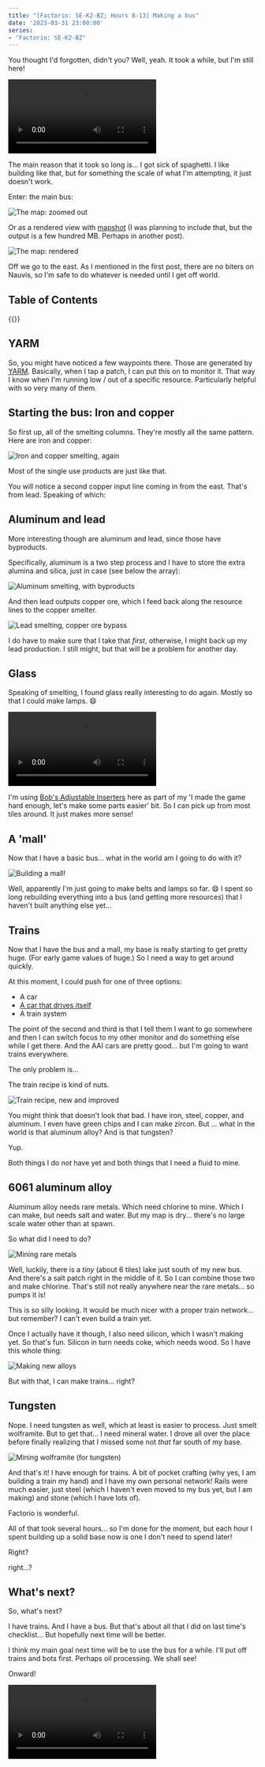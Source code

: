 ```yaml
---
title: "[Factorio: SE-K2-BZ; Hours 8-13] Making a bus"
date: '2023-03-31 23:00:00'
series:
- "Factorio: SE-K2-BZ"
---
```

You thought I'd forgotten, didn't you? Well, yeah. It took a while, but I'm still here!

<video controls src="train-trails.webm"></video>

The main reason that it took so long is... I got sick of spaghetti. I like building like that, but for something the scale of what I'm attempting, it just doesn't work. 

Enter: the main bus:

![The map: zoomed out](the-map.png)

Or as a rendered view with [mapshot](https://mods.factorio.com/mod/mapshot) (I was planning to include that, but the output is a few hundred MB. Perhaps in another post). 

![The map: rendered](the-base.png)

Off we go to the east. As I mentioned in the first post, there are no biters on Nauvis, so I'm safe to do whatever is needed until I get off world. 

## Table of Contents

{{<toc>}}

<!--more-->

## YARM

So, you might have noticed a few waypoints there. Those are generated by [YARM](https://mods.factorio.com/mod/YARM). Basically, when I tap a patch, I can put this on to monitor it. That way I know when I'm running low / out of a specific resource. Particularly helpful with so very many of them. 

## Starting the bus: Iron and copper

So first up, all of the smelting columns. They're mostly all the same pattern. Here are iron and copper:

![Iron and copper smelting, again](iron-and-copper.png)

Most of the single use products are just like that. 

You will notice a second copper input line coming in from the east. That's from lead. Speaking of which:

## Aluminum and lead

More interesting though are aluminum and lead, since those have byproducts. 

Specifically, aluminum is a two step process and I have to store the extra alumina and silica, just in case (see below the array):

![Aluminum smelting, with byproducts](aluminum-smelting.png)

And then lead outputs copper ore, which I feed back along the resource lines to the copper smelter. 

![Lead smelting, copper ore bypass](lead-smelting.png)

I do have to make sure that I take that *first*, otherwise, I might back up my lead production. I still might, but that will be a problem for another day. 

## Glass

Speaking of smelting, I found glass really interesting to do again. Mostly so that I could make lamps. :smile:

<video controls src="glass.webm"></video>

I'm using [Bob's Adjustable Inserters](https://mods.factorio.com/mod/bobinserters) here as part of my 'I made the game hard enough, let's make some parts easier' bit. So I can pick up from most tiles around. It just makes more sense!

## A 'mall'

Now that I have a basic bus... what in the world am I going to do with it? 

![Building a mall!](a-really-bad-mall.png)

Well, apparently I'm just going to make belts and lamps so far. :smile: I spent so long rebuilding everything into a bus (and getting more resources) that I haven't built anything else yet...

## Trains

Now that I have the bus and a mall, my base is really starting to get pretty huge. (For early game values of huge.) So I need a way to get around quickly. 

At this moment, I could push for one of three options:

* A car
* [A car that drives itself](https://mods.factorio.com/mod/aai-programmable-vehicles)
* A train system

The point of the second and third is that I tell them I want to go somewhere and then I can switch focus to my other monitor and do something else while I get there. And the AAI cars are pretty good... but I'm going to want trains everywhere.

The only problem is...

The train recipe is kind of nuts.

![Train recipe, new and improved](locomotive-troubles.png)

You might think that doesn't look that bad. I have iron, steel, copper, and aluminum. I even have green chips and I can make zircon. But ... what in the world is that aluminum alloy? And is that tungsten? 

Yup. 

Both things I do *not* have yet and both things that I need a fluid to mine. 

## 6061 aluminum alloy 

Aluminum alloy needs rare metals. Which need chlorine to mine. Which I can make, but needs salt and water. But my map is dry... there's no large scale water other than at spawn. 

So what did I need to do?

![Mining rare metals](rare-metals.png)

Well, luckily, there is a *tiny* (about 6 tiles) lake just south of my new bus. And there's a salt patch right in the middle of it. So I can combine those two and make chlorine. That's still not really anywhere near the rare metals... so pumps it is!

This is so silly looking. It would be much nicer with a proper train network... but remember? I can't even build a train yet. 

Once I actually have it though, I also need silicon, which I wasn't making yet. So that's fun. Silicon in turn needs coke, which needs wood. So I have this whole thing: 

![Making new alloys](aluminum-alloy.png)

But with that, I can make trains... right? 

## Tungsten

Nope. I need tungsten as well, which at least is easier to process. Just smelt wolframite. But to get that... I need mineral water. I drove all over the place before finally realizing that I missed some not *that* far south of my base. 

![Mining wolframite (for tungsten)](wolframite.png)

And that's it! I have enough for trains. A bit of pocket crafting (why yes, I am building a train my hand) and I have my own personal network! Rails were much easier, just steel (which I haven't even moved to my bus yet, but I am making) and stone (which I have lots of). 

Factorio is wonderful. 

All of that took several hours... so I'm done for the moment, but each hour I spent building up a solid base now is one I don't need to spend later! 

Right?

right...?

## What's next? 

So, what's next? 

I have trains. And I have a bus. But that's about all that I did on last time's checklist... But hopefully next time will be better. 

I think my main goal next time will be to use the bus for a while. I'll put off trains and bots first. Perhaps oil processing. We shall see!

Onward!

<video controls src="train-trails.webm"></video>
